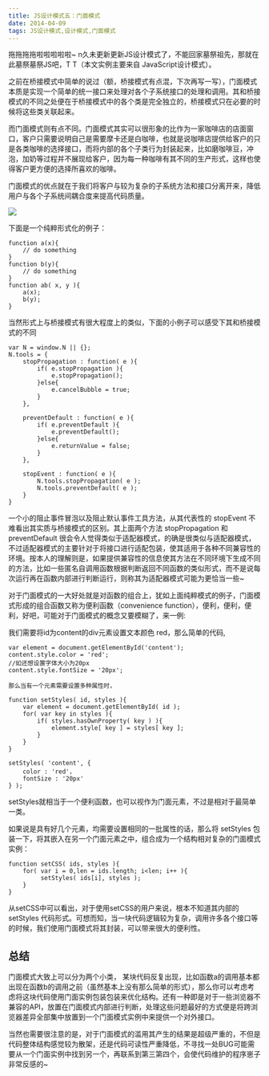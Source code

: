 ```yaml
---
title: JS设计模式五：门面模式
date: 2014-04-09
tags: JS设计模式,设计模式,门面模式
---
```


拖拖拖拖啦啦啦啦啦~ n久未更新更新JS设计模式了，不能回家墓祭祖先，那就在此墓祭墓祭JS吧，T T（本文实例主要来自 JavaScript设计模式）。

之前在桥接模式中简单的说过（额，桥接模式有点混，下次再写一写），门面模式本质是实现一个简单的统一接口来处理对各个子系统接口的处理和调用。其和桥接模式的不同之处便在于桥接模式中的各个类是完全独立的，桥接模式只在必要的时候将这些类关联起来。

而门面模式则有点不同。门面模式其实可以很形象的比作为一家咖啡店的店面窗口，客户只需要说明自己是需要摩卡还是白咖啡，也就是说咖啡店提供给客户的只是各类咖啡的选择接口，而将内部的各个子类行为封装起来，比如磨咖啡豆，冲泡，加奶等过程并不展现给客户，因为每一种咖啡有其不同的生产形式，这样也使得客户更方便的选择所喜欢的咖啡。

门面模式的优点就在于我们将客户与较为复杂的子系统方法和接口分离开来，降低用户与各个子系统间耦合度来提高代码质量。

![](http://image.freefe.cc/20170306195916.png)

下面是一个纯粹形式化的例子：

```
function a(x){
    // do something
}
function b(y){
    // do something
}
function ab( x, y ){
    a(x);
    b(y);
}
```

当然形式上与桥接模式有很大程度上的类似，下面的小例子可以感受下其和桥接模式的不同

```
var N = window.N || {};
N.tools = {
    stopPropagation : function( e ){
        if( e.stopPropagation ){
            e.stopPropagation();
        }else{
            e.cancelBubble = true;
        }
    },

    preventDefault : function( e ){
        if( e.preventDefault ){
            e.preventDefault();
        }else{
            e.returnValue = false;
        }
    },
    
    stopEvent : function( e ){
        N.tools.stopPropagation( e );
        N.tools.preventDefault( e );
    }
}
```

一个小的阻止事件冒泡以及阻止默认事件工具方法，从其代表性的 stopEvent 不难看出其实质与桥接模式的区别。其上面两个方法 stopPropagation 和 preventDefault 很会令人觉得类似于适配器模式，的确是很类似与适配器模式，不过适配器模式的主要针对于将接口进行适配包装，使其适用于各种不同兼容性的环境。按本人的理解则是，如果提供兼容性的信息使其方法在不同环境下生成不同的方法，比如一些匿名自调用函数根据判断返回不同函数的类似形式，而不是说每次运行再在函数内部进行判断运行，则称其为适配器模式可能为更恰当一些~

对于门面模式的一大好处就是对函数的组合上，犹如上面纯粹模式的例子，门面模式形成的组合函数又称为便利函数（convenience function），便利，便利，便利，好吧，可能对于门面模式的概念又要模糊了，来一例:

我们需要将id为content的div元素设置文本颜色 red，那么简单的代码,

```
var element = document.getElementById('content');
content.style.color = 'red';
//如还想设置字体大小为20px
content.style.fontSize = '20px';

那么当有一个元素需要设置多种属性时，

function setStyles( id, styles ){
    var element = document.getElementById( id );
    for( var key in styles ){
        if( styles.hasOwnProperty( key ) ){
            element.style[ key ] = styles[ key ];
        }
    }
}

setStyles( 'content', {
    color : 'red'，
    fontSize : '20px'
} );
```

setStyles就相当于一个便利函数，也可以视作为门面元素，不过是相对于最简单一类。

如果说是具有好几个元素，均需要设置相同的一批属性的话，那么将 setStyles 包装一下，将其嵌入在另一个门面元素之中，组合成为一个结构相对复杂的门面模式实例：

```
function setCSS( ids, styles ){
    for( var i = 0,len = ids.length; i<len; i++ ){
         setStyles( ids[i], styles );
    }
}
```

从setCSS中可以看出，对于使用setCSS的用户来说，根本不知道其内部的 setStyles 代码形式。可想而知，当一块代码逻辑较为复杂，调用许多各个接口等的时候，我们使用门面模式将其封装，可以带来很大的便利性。

## 总结

门面模式大致上可以分为两个小类， 某块代码反复出现，比如函数a的调用基本都出现在函数b的调用之前（虽然基本上没有那么简单的形式），那么你可以考虑考虑将这块代码使用门面实例包装包装来优化结构。还有一种即是对于一些浏览器不兼容的API，放置在门面模式内部进行判断，处理这些问题最好的方式便是将跨浏览器差异全部集中放置到一个门面模式实例中来提供一个对外接口。

当然也需要很注意的是，对于门面模式的滥用其产生的结果是超级严重的，不但是代码整体结构感觉较为散架，还是代码可读性严重降低，不寻找一处BUG可能需要从一个门面实例中找到另一个，再联系到第三第四个，会使代码维护的程序崽子非常反感的~